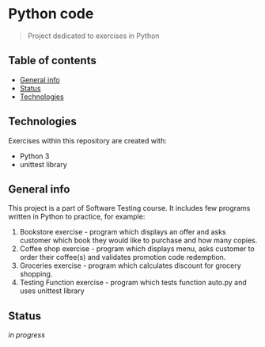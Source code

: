 # Python code
> Project dedicated to exercises in Python

## Table of contents
* [General info](#general-info)
* [Status](#status)
* [Technologies](#technologies)

## Technologies
Exercises within this repository are created with:
* Python 3
* unittest library


## General info
This project is a part of Software Testing course. It includes few programs written in Python to practice, for example:
1. Bookstore exercise - program which displays an offer and asks customer which book they would like to purchase and how many copies.
2. Coffee shop exercise - program which displays menu, asks customer to order their coffee(s) and validates promotion code redemption.
3. Groceries exercise - program which calculates discount for grocery shopping.
4. Testing Function exercise - program which tests function auto.py and uses unittest library

## Status
_in progress_
